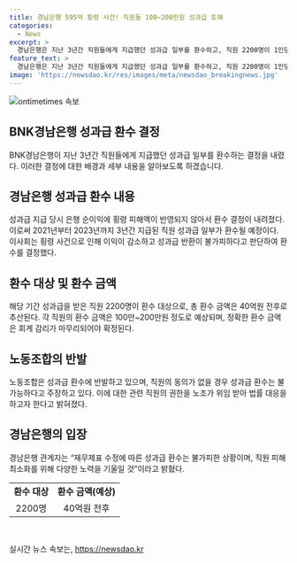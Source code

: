 ```yaml
---
title: 경남은행 595억 횡령 사건! 직원들 100~200만원 성과급 토해
categories:
  - News
excerpt: >
  경남은행은 지난 3년간 직원들에게 지급했던 성과급 일부를 환수하고, 직원 2200명이 1인당 100만~200만원 정도를 환수해야 한다. 이는 지난해 횡령으로 인한 손실을 배상하기 위한 조치로, 재무제표 수정에 따른 환수는 불가피한 상황이라고 경남은행 관계자는 말했다. 이에 대해 노동조합은 반발하고 있는 상황이며, 관련 직원의 권한을 노조가 위임 받아 법률 대응을 하고자 한다고 밝혔다.
feature_text: >
  경남은행은 지난 3년간 직원들에게 지급했던 성과급 일부를 환수하고, 직원 2200명이 1인당 100만~200만원 정도를 환수해야 한다. 이는 지난해 횡령으로 인한 손실을 배상하기 위한 조치로, 재무제표 수정에 따른 환수는 불가피한 상황이라고 경남은행 관계자는 말했다. 이에 대해 노동조합은 반발하고 있는 상황이며, 관련 직원의 권한을 노조가 위임 받아 법률 대응을 하고자 한다고 밝혔다.
image: 'https://newsdao.kr/res/images/meta/newsdao_breakingnews.jpg'
---
```


<p><img src="https://newsdao.kr/res/images/meta/newsdao_breakingnews.jpg" alt="ontimetimes 속보" /></p>

<h2 data-ke-size="size26">BNK경남은행 성과급 환수 결정</h2>

<p data-ke-size="size16">BNK경남은행이 지난 3년간 직원들에게 지급했던 성과급 일부를 환수하는 결정을 내렸다. 이러한 결정에 대한 배경과 세부 내용을 알아보도록 하겠습니다.</p>

<h2 data-ke-size="size24">경남은행 성과급 환수 내용</h2>

<p data-ke-size="size16">성과급 지급 당시 은행 순이익에 횡령 피해액이 반영되지 않아서 환수 결정이 내려졌다. 이로써 2021년부터 2023년까지 3년간 지급된 직원 성과급 일부가 환수될 예정이다. 이사회는 횡령 사건으로 인해 이익이 감소하고 성과급 반환이 불가피하다고 판단하여 환수를 결정했다.</p>

<h2 data-ke-size="size24">환수 대상 및 환수 금액</h2>

<p data-ke-size="size16">해당 기간 성과급을 받은 직원 2200명이 환수 대상으로, 총 환수 금액은 40억원 전후로 추산된다. 각 직원의 환수 금액은 100만~200만원 정도로 예상되며, 정확한 환수 금액은 회계 감리가 마무리되어야 확정된다.</p>

<h2 data-ke-size="size24">노동조합의 반발</h2>

<p data-ke-size="size16">노동조합은 성과급 환수에 반발하고 있으며, 직원의 동의가 없을 경우 성과급 환수는 불가능하다고 주장하고 있다. 이에 대한 관련 직원의 권한을 노조가 위임 받아 법률 대응을 하고자 한다고 밝혀졌다.</p>

<h2 data-ke-size="size24">경남은행의 입장</h2>

<p data-ke-size="size16">경남은행 관계자는 “재무제표 수정에 따른 성과급 환수는 불가피한 상황이며, 직원 피해 최소화를 위해 다양한 노력을 기울일 것”이라고 밝혔다.</p>

<table>
    <tbody>
        <tr>
            <td style="text-align: center; height: 17px;"><b>환수 대상</b></td>
            <td style="text-align: center; height: 17px;"><b>환수 금액(예상)</b></td>
        </tr>
        <tr>
            <td style="text-align: center; height: 17px;">2200명</td>
            <td style="text-align: center; height: 17px;">40억원 전후</td>
        </tr>
    </tbody>
</table>

<p data-ke-size="size16">&nbsp;</p>
실시간 뉴스 속보는, <a href="https://newsdao.kr" rel="dofollow">https://newsdao.kr</a>


